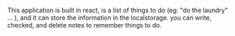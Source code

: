 This application is built in react, is a list of things to do (eg: "do the laundry" ... ), and it can store the information in the localstorage. you can write, checked, and delete notes to remember things to do.
